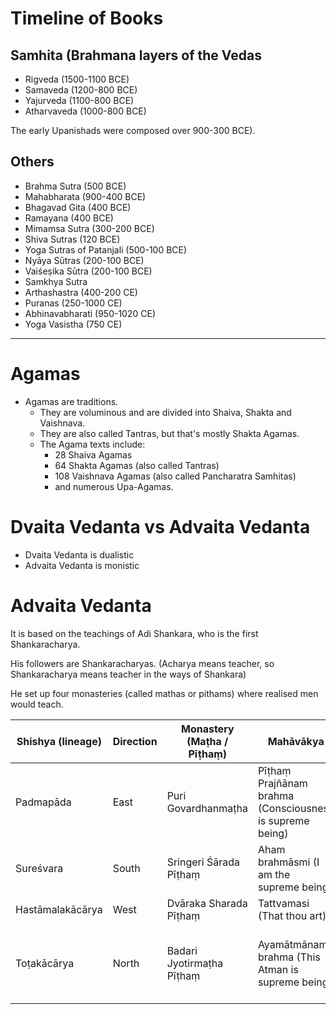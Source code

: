 # Timeline of Books
## Samhita (Brahmana layers of the Vedas

- Rigveda (1500-1100 BCE)
- Samaveda (1200-800 BCE)
- Yajurveda (1100-800 BCE)
- Atharvaveda (1000-800 BCE)

The early Upanishads were composed over 900-300 BCE).
## Others
- Brahma Sutra (500 BCE)
- Mahabharata (900-400 BCE)
- Bhagavad Gita (400 BCE)
- Ramayana (400 BCE)
- Mimamsa Sutra (300-200 BCE)
- Shiva Sutras (120 BCE)
- Yoga Sutras of Patanjali (500-100 BCE)
- Nyāya Sūtras (200-100 BCE)
- Vaiśeṣika Sūtra (200-100 BCE)
- Samkhya Sutra
- Arthashastra (400-200 CE)
- Puranas (250-1000 CE)
- Abhinavabharati (950-1020 CE)
- Yoga Vasistha (750 CE)
---
# Agamas

- Agamas are traditions.
	- They are voluminous and are divided into Shaiva, Shakta and Vaishnava.
	- They are also called Tantras, but that's mostly Shakta Agamas.
	- The Agama texts include:
		- 28 Shaiva Agamas
		- 64 Shakta Agamas (also called Tantras)
		- 108 Vaishnava Agamas (also called Pancharatra Samhitas)
		- and numerous Upa-Agamas.

# Dvaita Vedanta vs Advaita Vedanta
- Dvaita Vedanta is dualistic
- Advaita Vedanta is monistic


# Advaita Vedanta

It is based on the teachings of Adi Shankara, who is the first Shankaracharya.

His followers are Shankaracharyas. (Acharya means teacher, so Shankaracharya means teacher in the ways of Shankara)

He set up four monasteries (called mathas or pithams) where realised men would teach.

| Shishya (lineage) | Direction | Monastery (Maṭha / Pīṭhaṃ) | Mahāvākya                                                 | Veda         | Sampradaya | Present Shankaracharya                                                                   |
| ----------------- | --------- | -------------------------- | --------------------------------------------------------- | ------------ | ---------- | ---------------------------------------------------------------------------------------- |
| Padmapāda         | East      | Puri Govardhanmaṭha        | Pīṭhaṃ 	Prajñānam brahma (Consciousness is supreme being) | Rig Veda     | Bhogavala  | Swami Nischalananda Saraswati                                                            |
| Sureśvara         | South     | Sringeri Śārada Pīṭhaṃ     | Aham brahmāsmi (I am the supreme being)                   | Yajur Veda   | Bhurivala  | Sri Bharati Tirtha                                                                       |
| Hastāmalakācārya  | West      | Dvāraka Sharada Pīṭhaṃ     | Tattvamasi (That thou art)                                | Sama Veda    | Kitavala   | Swami Sadanand Saraswati                                                                 |
| Toṭakācārya       | North     | Badari Jyotirmaṭha Pīṭhaṃ  | Ayamātmānam brahma (This Atman is supreme being)          | Atharva Veda | Nandavala  | Swami Avimukteshwaranand Saraswati (contested) / Swami Vasudevanand Saraswati (disputed) |
